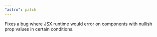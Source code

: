 ```yaml
---
"astro": patch
---
```


Fixes a bug where JSX runtime would error on components with nullish prop values in certain conditions.
